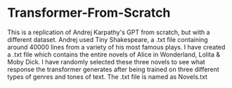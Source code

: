 # Transformer-From-Scratch
This is a replication of Andrej Karpathy's GPT from scratch, but with a different dataset. Andrej used Tiny Shakespeare, a .txt file containing around 40000 lines from a variety of his most famous plays. 
I have created a .txt file which contains the entire novels of Alice in Wonderland, Lolita & Moby Dick. I have randomly selected these three novels to see what response the transformer generates after being trained on three different types of genres and tones of text.
The .txt file is named as Novels.txt
